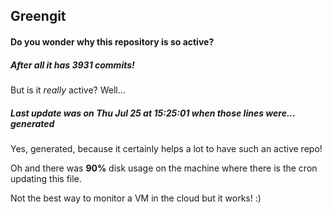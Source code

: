 ## Greengit

#### Do you wonder why this repository is so active?

##### After all it has 3931 commits!

But is it *really* active? Well...

##### Last update was on Thu Jul 25 at 15:25:01 when those lines were... generated

Yes, generated, because it certainly helps a lot to have such an active repo!

Oh and there was **90%** disk usage on the machine
where there is the cron updating this file.

Not the best way to monitor a VM in the cloud but it works! :)
